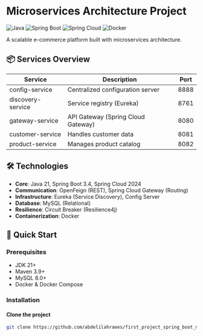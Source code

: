 # Microservices Architecture Project

![Java](https://img.shields.io/badge/Java-21-blue)
![Spring Boot](https://img.shields.io/badge/Spring_Boot-green)
![Spring Cloud](https://img.shields.io/badge/Spring_Cloud-2024-brightgreen)
![Docker](https://img.shields.io/badge/Docker-Containerization-blue)

A scalable e-commerce platform built with microservices architecture.

## 📦 Services Overview

| Service            | Description                          | Port  |
|--------------------|--------------------------------------|-------|
| config-service    | Centralized configuration server    | 8888  |
| discovery-service | Service registry (Eureka)           | 8761  |
| gateway-service   | API Gateway (Spring Cloud Gateway)  | 8080  |
| customer-service  | Handles customer data               | 8081  |
| product-service   | Manages product catalog             | 8082  |

## 🛠️ Technologies

- **Core**: Java 21, Spring Boot 3.4, Spring Cloud 2024
- **Communication**: OpenFeign (REST), Spring Cloud Gateway (Routing)
- **Infrastructure**: Eureka (Service Discovery), Config Server
- **Database**: MySQL (Relational)
- **Resilience**: Circuit Breaker (Resilience4j)
- **Containerization**: Docker

## 🚀 Quick Start

### Prerequisites

- JDK 21+
- Maven 3.9+
- MySQL 8.0+
- Docker & Docker Compose

### Installation

#### Clone the project
```sh
git clone https://github.com/abdelilahraees/first_project_spring_boot_micro_services.git
